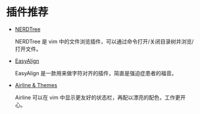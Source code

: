 # 插件推荐

- [NERDTree](nerdtree.md)

  NERDTree 是 vim 中的文件浏览插件，可以通过命令打开/关闭目录树并浏览/打开文件。

- [EasyAlign](easyalign.md)

  EasyAlign 是一款用来做字符对齐的插件，简直是强迫症患者的福音。

- [Airline & Themes](airline.md)

  Airline 可以在 vim 中显示更友好的状态栏，再配以漂亮的配色，工作更开心。
